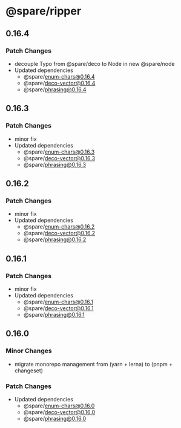 # @spare/ripper

## 0.16.4

### Patch Changes

- decouple Typo from @spare/deco to Node in new @spare/node
- Updated dependencies
  - @spare/enum-chars@0.16.4
  - @spare/deco-vector@0.16.4
  - @spare/phrasing@0.16.4

## 0.16.3

### Patch Changes

- minor fix
- Updated dependencies
  - @spare/enum-chars@0.16.3
  - @spare/deco-vector@0.16.3
  - @spare/phrasing@0.16.3

## 0.16.2

### Patch Changes

- minor fix
- Updated dependencies
  - @spare/enum-chars@0.16.2
  - @spare/deco-vector@0.16.2
  - @spare/phrasing@0.16.2

## 0.16.1

### Patch Changes

- minor fix
- Updated dependencies
  - @spare/enum-chars@0.16.1
  - @spare/deco-vector@0.16.1
  - @spare/phrasing@0.16.1

## 0.16.0

### Minor Changes

- migrate monorepo management from (yarn + lerna) to (pnpm + changeset)

### Patch Changes

- Updated dependencies
  - @spare/enum-chars@0.16.0
  - @spare/deco-vector@0.16.0
  - @spare/phrasing@0.16.0
